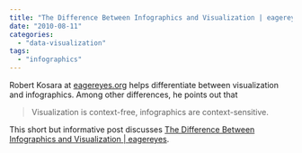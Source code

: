 ```yaml
---
title: "The Difference Between Infographics and Visualization | eagereyes"
date: "2010-08-11"
categories: 
  - "data-visualization"
tags: 
  - "infographics"
---
```


Robert Kosara at [eagereyes.org](http://eagereyes.org) helps differentiate between visualization and infographics. Among other differences, he points out that

> Visualization is context-free, infographics are context-sensitive.

This short but informative post discusses [The Difference Between Infographics and Visualization | eagereyes](http://eagereyes.org/blog/2010/the-difference-between-infographics-and-visualization?utm_source=feedburner&utm_medium=feed&utm_campaign=Feed%3A+EagerEyes+%28EagerEyes.org%29).
